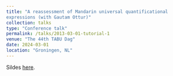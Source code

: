 ```yaml
---
title: "A reassessment of Mandarin universal quantificational
expressions (with Gautam Ottur)"
collection: talks
type: "Conference talk"
permalink: /talks/2013-03-01-tutorial-1
venue: "The 44th TABU Dag"
date: 2024-03-01
location: "Groningen, NL"
---
```

Sildes [here](http://zeqizhao12.github.io/files/TABU-DAG_talk_2024.pdf).
